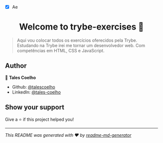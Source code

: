 - [X] Ae
<h1 align="center">Welcome to trybe-exercises 👋</h1>
<p>
</p>

> Aqui vou colocar todos os exercícios oferecidos pela Trybe. Estudando na Trybe irei me tornar um desenvolvedor web. Com competências em HTML, CSS e JavaScript.

## Author

👤 **Tales Coelho**

* Github: [@talescoelho](https://github.com/talescoelho)
* LinkedIn: [@tales-coelho](https://linkedin.com/in/tales-coelho)

## Show your support

Give a ⭐️ if this project helped you!

***
_This README was generated with ❤️ by [readme-md-generator](https://github.com/kefranabg/readme-md-generator)_
